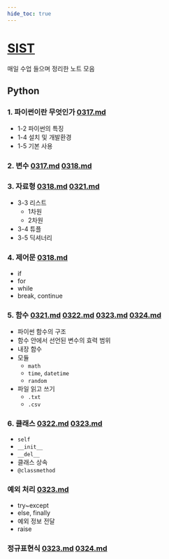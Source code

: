 ```yaml
---
hide_toc: true
---
```


# [SIST](https://github.com/jhmin-dev/SIST)

매일 수업 들으며 정리한 노트 모음

## Python

### 1. 파이썬이란 무엇인가 [0317.md](0317.md#1-파이썬이란-무엇인가)

- 1-2 파이썬의 특징
- 1-4 설치 및 개발환경
- 1-5 기본 사용

### 2. 변수 [0317.md](0317.md#2-변수) [0318.md](0318.md#2-변수)

### 3. 자료형 [0318.md](0318.md#3-자료형) [0321.md](0321.md#3-자료형)

- 3-3 리스트
	+ 1차원
	+ 2차원
- 3-4 튜플
- 3-5 딕셔너리

<!-- 
- 3-6 집합
- 3-7 자료형의 참과 거짓
- 3-8 자료형의 값을 저장하는 공간, 변수
 -->

### 4. 제어문 [0318.md](0318.md#4-제어문)

- if
- for
- while
- break, continue

### 5. 함수 [0321.md](0321.md#5-함수) [0322.md](0322.md#5-함수) [0323.md](0323.md#5-함수) [0324.md](0324.md#5-함수)

- 파이썬 함수의 구조
- 함수 안에서 선언된 변수의 효력 범위
- 내장 함수
- 모듈
	+ `math`
	+ `time`, `datetime`
	+ `random`
- 파일 읽고 쓰기
	+ `.txt`
	+ `.csv`

### 6. 클래스 [0322.md](0322.md#6-클래스) [0323.md](0323.md#6-클래스)

- `self`
- `__init__`
- `__del__`
- 클래스 상속
- `@classmethod`

<!-- 
- 메서드 오버라이딩
- 연산자 오버로딩
 -->

### 예외 처리 [0323.md](0323.md#예외-처리)

- try~except
- else, finally
- 예외 정보 전달
- raise

### 정규표현식 [0323.md](0323.md#정규표현식) [0324.md](0324.md#정규표현식)
